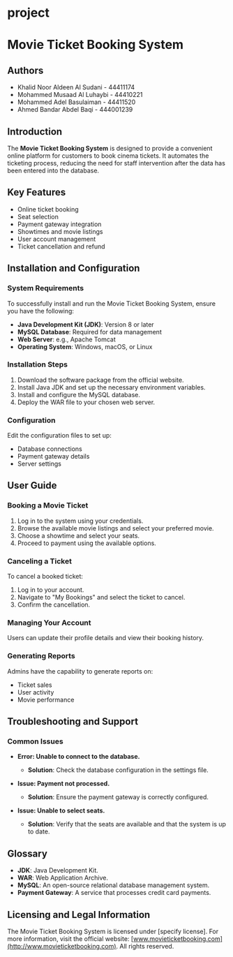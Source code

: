 # project

# Movie Ticket Booking System

## Authors
- Khalid Noor Aldeen Al Sudani - 44411174
- Mohammed Musaad Al Luhaybi - 44410221
- Mohammed Adel Basulaiman - 44411520
- Ahmed Bandar Abdel Baqi - 444001239

## Introduction
The **Movie Ticket Booking System** is designed to provide a convenient online platform for customers to book cinema tickets. It automates the ticketing process, reducing the need for staff intervention after the data has been entered into the database.

## Key Features
- Online ticket booking
- Seat selection
- Payment gateway integration
- Showtimes and movie listings
- User account management
- Ticket cancellation and refund

## Installation and Configuration

### System Requirements
To successfully install and run the Movie Ticket Booking System, ensure you have the following:
- **Java Development Kit (JDK)**: Version 8 or later
- **MySQL Database**: Required for data management
- **Web Server**: e.g., Apache Tomcat
- **Operating System**: Windows, macOS, or Linux

### Installation Steps
1. Download the software package from the official website.
2. Install Java JDK and set up the necessary environment variables.
3. Install and configure the MySQL database.
4. Deploy the WAR file to your chosen web server.

### Configuration
Edit the configuration files to set up:
- Database connections
- Payment gateway details
- Server settings

## User Guide

### Booking a Movie Ticket
1. Log in to the system using your credentials.
2. Browse the available movie listings and select your preferred movie.
3. Choose a showtime and select your seats.
4. Proceed to payment using the available options.

### Canceling a Ticket
To cancel a booked ticket:
1. Log in to your account.
2. Navigate to "My Bookings" and select the ticket to cancel.
3. Confirm the cancellation.

### Managing Your Account
Users can update their profile details and view their booking history.

### Generating Reports
Admins have the capability to generate reports on:
- Ticket sales
- User activity
- Movie performance

## Troubleshooting and Support

### Common Issues
- **Error: Unable to connect to the database.**
  - **Solution**: Check the database configuration in the settings file.

- **Issue: Payment not processed.**
  - **Solution**: Ensure the payment gateway is correctly configured.

- **Issue: Unable to select seats.**
  - **Solution**: Verify that the seats are available and that the system is up to date.

## Glossary
- **JDK**: Java Development Kit.
- **WAR**: Web Application Archive.
- **MySQL**: An open-source relational database management system.
- **Payment Gateway**: A service that processes credit card payments.

## Licensing and Legal Information
The Movie Ticket Booking System is licensed under [specify license]. For more information, visit the official website: [www.movieticketbooking.com](http://www.movieticketbooking.com). All rights reserved.
